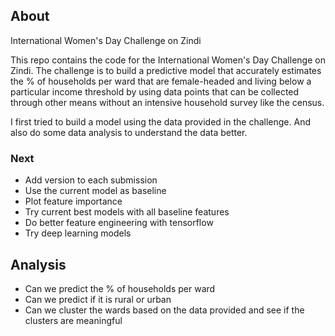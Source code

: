 ## About
International Women's Day Challenge on Zindi

This repo contains the code for the International Women's Day Challenge on Zindi. The challenge is to build a predictive model that accurately estimates the % of households per ward that are female-headed and living below a particular income threshold by using data points that can be collected through other means without an intensive household survey like the census.

I first tried to build a model using the data provided in the challenge. And also do some data analysis to understand the data better.

### Next
- Add version to each submission
- Use the current model as baseline
- Plot feature importance
- Try current best models with all baseline features
- Do better feature engineering with tensorflow
- Try deep learning models

## Analysis
- Can we predict the % of households per ward
- Can we predict if it is rural or urban 
- Can we cluster the wards based on the data provided and see if the clusters are meaningful